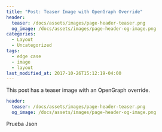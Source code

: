 ```yaml
---
title: "Post: Teaser Image with OpenGraph Override"
header:
  teaser: /docs/assets/images/page-header-teaser.png
  og_image: /docs/assets/images/page-header-og-image.png
categories:
  - Layout
  - Uncategorized
tags:
  - edge case
  - image
  - layout
last_modified_at: 2017-10-26T15:12:19-04:00
---
```


This post has a teaser image with an OpenGraph override.

```yaml
header:
  teaser: /docs/assets/images/page-header-teaser.png
  og_image: /docs/assets/images/page-header-og-image.png
```

Prueba Json
<script type="text/javascript">
    var content = document.getElementById('content');

    function showFeed(data){
        if(data.status == 'ok'){

            var output = '<h1>'+data.feed.title+'</h1>';

            for(var i=0;i<data.items.length;++i){

                output += '<p><h2><a href="' +
                data.items[i].link + '" >' +
                data.items[i].title + '</h2></a></p>';

            }


            content.innerHTML = output;

        }

    }
</script>
<script type="text/javascript"
        src="https://api.rss2json.com/v1/api.json?rss_url=https%3A%2F%2Fwww.consultoria-sap.com%2Ffeeds%2Fposts%2Fdefault%3Falt%3Drss"></script>
